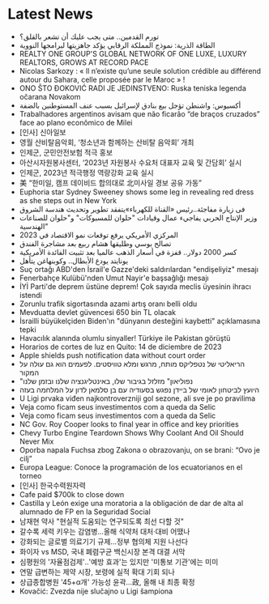 # Latest News
-  تورم القدمين.. متى يجب عليك أن تشعر بالقلق؟
-  الطاقة الذرية: نموذج المملكة الرقابي يؤكد جاهزيتها لبرامجها النووية
-  REALTY ONE GROUP'S GLOBAL NETWORK OF ONE LUXE, LUXURY REALTORS, GROWS AT RECORD PACE
-  Nicolas Sarkozy : « Il n’existe qu’une seule solution crédible au différend autour du Sahara, celle proposée par le Maroc » !
-  ONO ŠTO ĐOKOVIĆ RADI JE JEDINSTVENO: Ruska teniska legenda očarana Novakom
-  أكسيوس: واشنطن تؤجل بيع بنادق لإسرائيل بسبب عنف المستوطنين بالضفة
-  Trabalhadores argentinos avisam que não ficarão “de braços cruzados” face ao plano econômico de Milei
-  [인사] 신아일보
-  영월 산비탈음악회, ‘청소년과 함께하는 산비탈 음악회’ 개최
-  인제군, 군민안전보험 적극 홍보
-  아산시자원봉사센터, ‘2023년 자원봉사 수요처 대표자 교육 및 간담회’ 실시
-  인제군, 2023년 적극행정 역량강화 교육 실시
-  美 “한미일, 캠프 데이비드 합의대로 北미사일 경보 공유 가동”
-  Euphoria star Sydney Sweeney shows some leg in revealing red dress as she steps out in New York
-  فى زيارة مفاجئة..رئيس «القناة للكهرباء»يتفقد تطوير وتحديث هندسة الشروق
-  وزير الإنتاج الحربي يفاجيء عمال وقيادات "حلوان للمسبوكات" و"حلوان للصناعات الهندسية"
-  المركزي الأمريكي يرفع توقعات نمو الاقتصاد في 2023
-  تصالح بوسي وطليقها هشام ربيع بعد مشاجرة الفندق
-  كسر 2000 دولار.. قفزة في أسعار الذهب عالميا بعد تثبيت الفائدة الأمريكية
-  يونايتد يودع الأبطال.. وكوبنهاغن يتأهل
-  Suç ortağı ABD'den İsrail'e Gazze'deki saldırılardan "endişeliyiz" mesajı
-  Fenerbahçe Kulübü'nden Umut Nayir'e başsağlığı mesajı
-  İYİ Parti'de deprem üstüne deprem! Çok sayıda meclis üyesinin ihracı istendi
-  Zorunlu trafik sigortasında azami artış oranı belli oldu
-  Mevduatta devlet güvencesi 650 bin TL olacak
-  İsrailli büyükelçiden Biden'ın "dünyanın desteğini kaybetti" açıklamasına tepki
-  Havacılık alanında olumlu sinyaller! Türkiye ile Pakistan görüştü
-  Horarios de cortes de luz en Quito: 14 de diciembre de 2023
-  Apple shields push notification data without court order
-  הריאליטי של נטפליקס מותח, מרגש ומלא טוויסטים. לפעמים הוא גם עולה על המקור
-  "נפוליאון" מזלזל בגיבור שלו, באינטליגנציה שלנו ובזמן שלנו
-  היועץ לביטחון לאומי של ביידן נפגש בסעודיה עם בן סלמאן לדון על המלחמה בעזה
-  U Ligi prvaka viđen najkontroverzniji gol sezone, ali sve je po pravilima
-  Veja como ficam seus investimentos com a queda da Selic
-  Veja como ficam seus investimentos com a queda da Selic
-  NC Gov. Roy Cooper looks to final year in office and key priorities
-  Chevy Turbo Engine Teardown Shows Why Coolant And Oil Should Never Mix
-  Oporba napala Fuchsa zbog Zakona o obrazovanju, on se brani: “Ovo je cilj”
-  Europa League: Conoce la programación de los ecuatorianos en el torneo
-  [인사] 한국수력원자력
-  Cafe paid $700k to close down
-  Castilla y León exige una moratoria a la obligación de dar de alta al alumnado de FP en la Seguridad Social
-  남재현 약사 "현실적 도움되는 연구되도록 최선 다할 것"
-  갈수록 세력 키우는 감염병…올해 식약처 대처·대비 어땠나
-  강화되는 글로벌 의료기기 규제…정부 협의체 지원 나선다
-  화이자 vs MSD, 국내 폐렴구균 백신시장 본격 대결 서막
-  심평원의 '자율점검제'‥'예방 효과'는 있지만 '미통보 기관'에는 미미
-  연말 급변하는 제약 시장, 보령에 실적 확대 기회 되나
-  상급종합병원 '45+α개' 가능성 윤곽…政, 올해 내 최종 확정
-  Kovačić: Zvezda nije slučajno u Ligi šampiona

